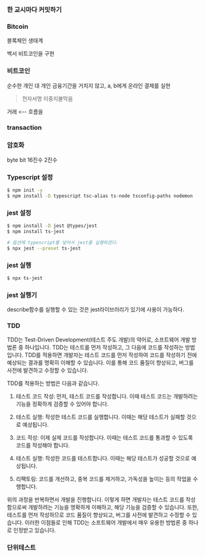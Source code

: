 ### 한 교시마다 커밋하기

### Bitcoin
블록체인 생태계

백서
비트코인을 구현

### 비트코인
순수한 개인 대 개인 금융기간을 거치지 않고, a, b에게 온라인 결제를 실현
> 전자서명
> 이중지불막음

거래 <-- 흐름을

### transaction

### 암호화

byte bit
16진수
2진수


### Typescript 설정
```sh
$ npm init -y
$ npm install -D typescript tsc-alias ts-node tsconfig-paths nodemon
```

### jest 설정
```sh
$ npm install -D jest @types/jest
$ npm install ts-jest

# 옵션에 typescript를 넣어서 jest를 실행하겠다.
$ npx jest --preset ts-jest
```

### jest 실행
```sh
$ npx ts-jest
```

### jest 실행기
describe함수를 실행할 수 있는 것은 jest라이브러리가 있기에 사용이 가능하다.


### TDD
TDD는 Test-Driven Development(테스트 주도 개발)의 약어로, 소프트웨어 개발 방법론 중 하나입니다. TDD는 테스트를 먼저 작성하고, 그 다음에 코드를 작성하는 방법입니다. TDD를 적용하면 개발자는 테스트 코드를 먼저 작성하여 코드를 작성하기 전에 예상되는 결과를 명확히 이해할 수 있습니다. 이를 통해 코드 품질이 향상되고, 버그를 사전에 발견하고 수정할 수 있습니다.

TDD를 적용하는 방법은 다음과 같습니다.

1. 테스트 코드 작성: 먼저, 테스트 코드를 작성합니다. 이때 테스트 코드는 개발하려는 기능을 정확하게 검증할 수 있어야 합니다.

2. 테스트 실행: 작성한 테스트 코드를 실행합니다. 이때는 해당 테스트가 실패할 것으로 예상됩니다.

3. 코드 작성: 이제 실제 코드를 작성합니다. 이때는 테스트 코드를 통과할 수 있도록 코드를 작성해야 합니다.

4. 테스트 실행: 작성한 코드를 테스트합니다. 이때는 해당 테스트가 성공할 것으로 예상됩니다.

5. 리팩토링: 코드를 개선하고, 중복 코드를 제거하고, 가독성을 높이는 등의 작업을 수행합니다.

위의 과정을 반복하면서 개발을 진행합니다. 이렇게 하면 개발자는 테스트 코드를 작성함으로써 개발하려는 기능을 명확하게 이해하고, 해당 기능을 검증할 수 있습니다. 또한, 테스트를 먼저 작성하므로 코드 품질이 향상되고, 버그를 사전에 발견하고 수정할 수 있습니다. 이러한 이점들로 인해 TDD는 소프트웨어 개발에서 매우 유용한 방법론 중 하나로 인정받고 있습니다.


### 단위테스트